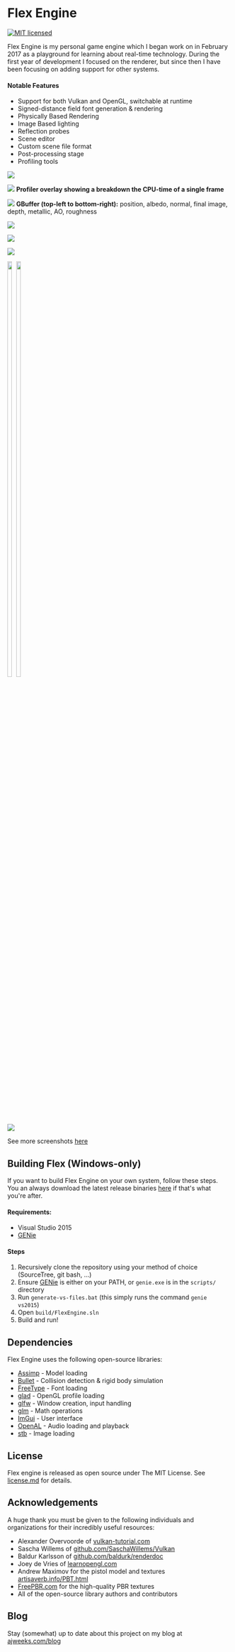 # Flex Engine

[![MIT licensed](https://img.shields.io/badge/license-MIT-blue.svg)](LICENSE.md)
<!-- [![Build status](https://ci.appveyor.com/api/projects/status/vae2k07y8a802odn?svg=true)](https://ci.appveyor.com/project/ajweeks/flexengine) -->

Flex Engine is my personal game engine which I began work on in February 2017 as a playground for learning about real-time technology. During the first year of development I focused on the renderer, but since then I have been focusing on adding support for other systems.

#### Notable Features
- Support for both Vulkan and OpenGL, switchable at runtime
- Signed-distance field font generation & rendering
- Physically Based Rendering
- Image Based lighting
- Reflection probes
- Scene editor
- Custom scene file format
- Post-processing stage
- Profiling tools

![](http://i.imgur.com/3XQGcDD.png)

![](https://i.imgur.com/DYpYMhH.jpg)
**Profiler overlay showing a breakdown the CPU-time of a single frame**

![](https://i.imgur.com/LbRIVav.jpg)
**GBuffer (top-left to bottom-right):** position, albedo, normal, final image, depth, metallic, AO, roughness

![](http://i.imgur.com/qtP8Mmm.png)

![](http://i.imgur.com/oSIsXt7.png)

![](http://i.imgur.com/KBCXvKs.png)

<div style="display: inline-block; padding-bottom: 20px">
  <img src="http://i.imgur.com/ACLLZ5B.png" width="49%"/>
  <img src="http://i.imgur.com/e0mKpDX.png" width="49%" style="float: right"/>
</div>

![](http://i.imgur.com/mqszTPr.gif)

See more screenshots [here](https://github.com/ajweeks/FlexEngine/tree/development/FlexEngine/screenshots)

## Building Flex (Windows-only)
If you want to build Flex Engine on your own system, follow these steps. You an always download the latest release binaries [here](https://github.com/ajweeks/flexengine/releases) if that's what you're after.

#### Requirements:
- Visual Studio 2015
- [GENie](https://github.com/bkaradzic/GENie)

#### Steps
1. Recursively clone the repository using your method of choice (SourceTree, git bash, ...)
2. Ensure [GENie](https://github.com/bkaradzic/GENie) is either on your PATH, or `genie.exe` is in the `scripts/` directory
3. Run `generate-vs-files.bat` (this simply runs the command `genie vs2015`)
4. Open `build/FlexEngine.sln`
5. Build and run!

## Dependencies
Flex Engine uses the following open-source libraries:
 - [Assimp](https://github.com/assimp/assimp) - Model loading
 - [Bullet](https://github.com/bulletphysics/bullet3) - Collision detection & rigid body simulation
 - [FreeType](https://www.freetype.org/) - Font loading
 - [glad](https://github.com/Dav1dde/glad) - OpenGL profile loading
 - [glfw](https://github.com/glfw/glfw) - Window creation, input handling
 - [glm](https://github.com/g-truc/glm) - Math operations
 - [ImGui](https://github.com/ocornut/imgui) - User interface
 - [OpenAL](https://www.openal.org/) - Audio loading and playback
 - [stb](https://github.com/nothings/stb) - Image loading

## License
Flex engine is released as open source under The MIT License. See [license.md](license.md) for details.

## Acknowledgements
A huge thank you must be given to the following individuals and organizations for their incredibly useful resources:
 - Alexander Overvoorde of [vulkan-tutorial.com](https://vulkan-tutorial.com/)
 - Sascha Willems of [github.com/SaschaWillems/Vulkan](https://github.com/SaschaWillems/Vulkan)
 - Baldur Karlsson of [github.com/baldurk/renderdoc](https://github.com/baldurk/renderdoc)
 - Joey de Vries of [learnopengl.com](https://learnopengl.com/)
 - Andrew Maximov for the pistol model and textures [artisaverb.info/PBT.html ](http://artisaverb.info/PBT.html)
 - [FreePBR.com](http://FreePBR.com) for the high-quality PBR textures
 - All of the open-source library authors and contributors

## Blog
 Stay (somewhat) up to date about this project on my blog at [ajweeks.com/blog](http://ajweeks.com/blog/)
